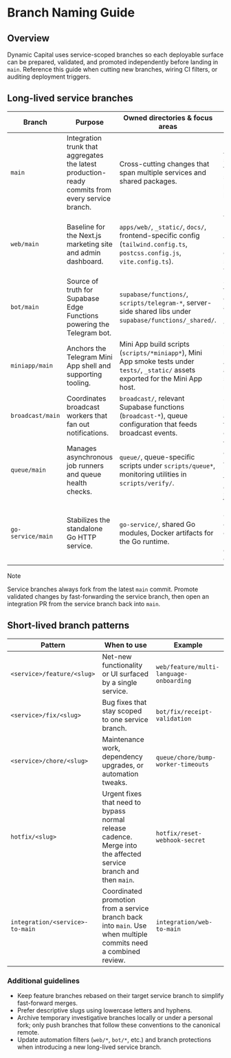 # Branch Naming Guide

## Overview

Dynamic Capital uses service-scoped branches so each deployable surface can be
prepared, validated, and promoted independently before landing in `main`.
Reference this guide when cutting new branches, wiring CI filters, or auditing
deployment triggers.

## Long-lived service branches

| Branch            | Purpose                                                                                          | Owned directories & focus areas                                                                                                      | Deployment target                                                    |
| ----------------- | ------------------------------------------------------------------------------------------------ | ------------------------------------------------------------------------------------------------------------------------------------ | -------------------------------------------------------------------- |
| `main`            | Integration trunk that aggregates the latest production-ready commits from every service branch. | Cross-cutting changes that span multiple services and shared packages.                                                               | Acts as the source of truth for staging and production promotions.   |
| `web/main`        | Baseline for the Next.js marketing site and admin dashboard.                                     | `apps/web/`, `_static/`, `docs/`, frontend-specific config (`tailwind.config.ts`, `postcss.config.js`, `vite.config.ts`).            | Vercel and DigitalOcean App Platform deployments serving the web UI. |
| `bot/main`        | Source of truth for Supabase Edge Functions powering the Telegram bot.                           | `supabase/functions/`, `scripts/telegram-*`, server-side shared libs under `supabase/functions/_shared/`.                            | Supabase functions deployments and BotFather webhook updates.        |
| `miniapp/main`    | Anchors the Telegram Mini App shell and supporting tooling.                                      | Mini App build scripts (`scripts/*miniapp*`), Mini App smoke tests under `tests/`, `_static/` assets exported for the Mini App host. | Supabase-hosted Mini App bundle and CDN snapshot refreshes.          |
| `broadcast/main`  | Coordinates broadcast workers that fan out notifications.                                        | `broadcast/`, relevant Supabase functions (`broadcast-*`), queue configuration that feeds broadcast events.                          | Scheduled broadcasts and cron-triggered deliveries.                  |
| `queue/main`      | Manages asynchronous job runners and queue health checks.                                        | `queue/`, queue-specific scripts under `scripts/queue*`, monitoring utilities in `scripts/verify/`.                                  | Worker containers and monitors that process queued jobs.             |
| `go-service/main` | Stabilizes the standalone Go HTTP service.                                                       | `go-service/`, shared Go modules, Docker artifacts for the Go runtime.                                                               | Deployed Go binaries or containers (e.g., health check endpoints).   |

> [!NOTE]
> Service branches always fork from the latest `main` commit. Promote validated
> changes by fast-forwarding the service branch, then open an integration PR
> from the service branch back into `main`.

## Short-lived branch patterns

| Pattern                         | When to use                                                                                                      | Example                                 |
| ------------------------------- | ---------------------------------------------------------------------------------------------------------------- | --------------------------------------- |
| `<service>/feature/<slug>`      | Net-new functionality or UI surfaced by a single service.                                                        | `web/feature/multi-language-onboarding` |
| `<service>/fix/<slug>`          | Bug fixes that stay scoped to one service branch.                                                                | `bot/fix/receipt-validation`            |
| `<service>/chore/<slug>`        | Maintenance work, dependency upgrades, or automation tweaks.                                                     | `queue/chore/bump-worker-timeouts`      |
| `hotfix/<slug>`                 | Urgent fixes that need to bypass normal release cadence. Merge into the affected service branch and then `main`. | `hotfix/reset-webhook-secret`           |
| `integration/<service>-to-main` | Coordinated promotion from a service branch back into `main`. Use when multiple commits need a combined review.  | `integration/web-to-main`               |

### Additional guidelines

- Keep feature branches rebased on their target service branch to simplify
  fast-forward merges.
- Prefer descriptive slugs using lowercase letters and hyphens.
- Archive temporary investigative branches locally or under a personal fork;
  only push branches that follow these conventions to the canonical remote.
- Update automation filters (`web/*`, `bot/*`, etc.) and branch protections when
  introducing a new long-lived service branch.
